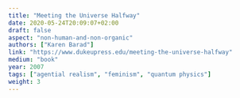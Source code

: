 ```yaml
---
title: "Meeting the Universe Halfway"
date: 2020-05-24T20:09:07+02:00
draft: false
aspect: "non-human-and-non-organic"
authors: ["Karen Barad"]
link: "https://www.dukeupress.edu/meeting-the-universe-halfway"
medium: "book"
year: 2007
tags: ["agential realism", "feminism", "quantum physics"]
weight: 3
---
```

